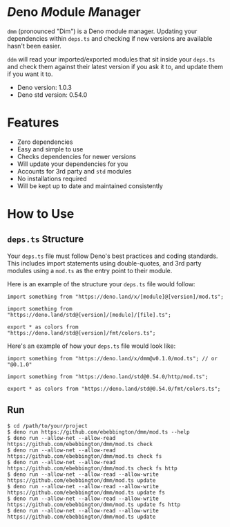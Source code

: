 # ***D***eno ***M***odule ***M***anager

`dmm` (pronounced "Dim") is a Deno module manager. Updating your dependencies within `deps.ts` and checking if new versions are available hasn't been easier.

`ddm` will read your imported/exported modules that sit inside your `deps.ts` and check them against their latest version if you ask it to, and update them if you want it to.

* Deno version: 1.0.3
* Deno std version: 0.54.0

# Features

* Zero dependencies
* Easy and simple to use
* Checks dependencies for newer versions
* Will update your dependencies for you
* Accounts for 3rd party and `std` modules
* No installations required
* Will be kept up to date and maintained consistently

# How to Use

## `deps.ts` Structure

Your `deps.ts` file must follow Deno's best practices and coding standards. This includes import statements using double-quotes, and 3rd party modules using a `mod.ts` as the entry point to their module.

Here is an example of the structure your `deps.ts` file would follow:

```
import something from "https://deno.land/x/[module]@[version]/mod.ts";

import something from "https://deno.land/std@[version]/[module]/[file].ts";

export * as colors from "https://deno.land/std@[version]/fmt/colors.ts";
```

Here's an example of how your `deps.ts` file would look like:

```
import something from "https://deno.land/x/dmm@v0.1.0/mod.ts"; // or "@0.1.0"

import something from "https://deno.land/std@0.54.0/http/mod.ts";

export * as colors from "https://deno.land/std@0.54.0/fmt/colors.ts";
```

## Run

```
$ cd /path/to/your/project
$ deno run https://github.com/ebebbington/dmm/mod.ts --help
$ deno run --allow-net --allow-read https://github.com/ebebbington/dmm/mod.ts check
$ deno run --allow-net --allow-read https://github.com/ebebbington/dmm/mod.ts check fs
$ deno run --allow-net --allow-read https://github.com/ebebbington/dmm/mod.ts check fs http
$ deno run --allow-net --allow-read --allow-write https://github.com/ebebbington/dmm/mod.ts update
$ deno run --allow-net --allow-read --allow-write https://github.com/ebebbington/dmm/mod.ts update fs
$ deno run --allow-net --allow-read --allow-write https://github.com/ebebbington/dmm/mod.ts update fs http
$ deno run --allow-net --allow-read --allow-write https://github.com/ebebbington/dmm/mod.ts update
```